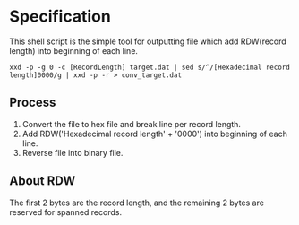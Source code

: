 # Specification
This shell script is the simple tool for outputting file which add RDW(record length) into beginning of each line.

```bash:usage
xxd -p -g 0 -c [RecordLength] target.dat | sed s/^/[Hexadecimal record length]0000/g | xxd -p -r > conv_target.dat
```
## Process  
1. Convert the file to hex file and break line per record length.
3. Add RDW('Hexadecimal record length' + '0000') into beginning of each line.
4. Reverse file into binary file.

## About RDW
The first 2 bytes are the record length, and the remaining 2 bytes are reserved for spanned records.
